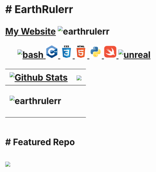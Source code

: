 <p align="center"><b><big><h1># EarthRulerr</h></big></b><br>
  <br>
  <a href="https://earthrulerr.repl.co">My Website</a>
  <img src="https://komarev.com/ghpvc/?username=earthrulerrh&label=Profile%20views&color=0e75b6&style=flat" alt="earthrulerr"/>
  
<p align="center"> <a href="https://www.gnu.org/software/bash/" target="_blank" rel="noreferrer"> <img src="https://www.vectorlogo.zone/logos/gnu_bash/gnu_bash-icon.svg" alt="bash" width="40" height="40"/> </a> <a href="https://www.w3schools.com/cpp/" target="_blank" rel="noreferrer"> <img src="https://raw.githubusercontent.com/devicons/devicon/master/icons/cplusplus/cplusplus-original.svg" alt="cplusplus" width="40" height="40"/> </a> <a href="https://www.w3schools.com/css/" target="_blank" rel="noreferrer"> <img src="https://raw.githubusercontent.com/devicons/devicon/master/icons/css3/css3-original-wordmark.svg" alt="css3" width="40" height="40"/> </a> <a href="https://www.w3.org/html/" target="_blank" rel="noreferrer"> <img src="https://raw.githubusercontent.com/devicons/devicon/master/icons/html5/html5-original-wordmark.svg" alt="html5" width="40" height="40"/> </a> <a href="https://www.python.org" target="_blank" rel="noreferrer"> <img src="https://raw.githubusercontent.com/devicons/devicon/master/icons/python/python-original.svg" alt="python" width="40" height="40"/> </a> <a href="https://developer.apple.com/swift/" target="_blank" rel="noreferrer"> <img src="https://raw.githubusercontent.com/devicons/devicon/master/icons/swift/swift-original.svg" alt="swift" width="40" height="40"/> </a> <a href="https://unrealengine.com/" target="_blank" rel="noreferrer"> <img src="https://raw.githubusercontent.com/kenangundogan/fontisto/036b7eca71aab1bef8e6a0518f7329f13ed62f6b/icons/svg/brand/unreal-engine.svg" alt="unreal" width="40" height="40"/> </a> </p>

| <a href="https://github.com/earthrulerr/github-readme-stats"><img align="center" src="https://github-readme-stats.vercel.app/api?username=earthrulerr&show_icons=true&include_all_commits=true&theme=buefy&hide_border=true" alt="Github Stats" /></a> | <a href="https://github.com/earthrulerr/github-readme-stats"><img align="center" src="https://github-readme-stats.vercel.app/api/top-langs/?username=earthrulerr&layout=compact&theme=buefy&hide_border=true" /></a> |
| ------------- | ------------- |
|<p><img align="center" src="https://github-readme-streak-stats.herokuapp.com/?user=earthrulerr&" alt="earthrulerr" /></p>
<br>
<h># Featured Repo</h>
<br><br>
<a href="https://github.com/EarthRulerr/NBAS"> <img align="center" src="https://github-readme-stats.vercel.app/api/pin/?username=earthrulerr&repo=NBAS&theme=buefy" />
</a>
